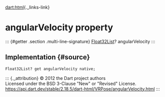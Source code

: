 [dart:html](../../dart-html/dart-html-library){._links-link}

angularVelocity property
========================

::: {#getter .section .multi-line-signature}
[Float32List](../../dart-typed_data/float32list-class)? angularVelocity
:::

Implementation {#source}
--------------

``` {.language-dart data-language="dart"}
Float32List? get angularVelocity native;
```

::: {._attribution}
© 2012 the Dart project authors\
Licensed under the BSD 3-Clause \"New\" or \"Revised\" License.\
<https://api.dart.dev/stable/2.18.5/dart-html/VRPose/angularVelocity.html>
:::
